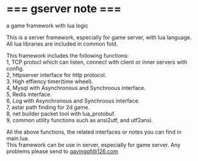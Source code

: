 # === gserver note ===
a game framework with lua logic

This is a server framework, especially for game server, with lua language.
All lua libraries are included in common fold. 

This framework includes the following functions:  
1, TCP protocl which can listen, connect with client or inner servers with config.  
2, httpserver interface for http protocol.  
3, High effiency timer(time wheel).  
4, Mysql with Asynchronous and Synchroous interface.  
5, Redis interface.  
6, Log with Asynchronous and Synchroous interface.  
7, astar path finding for 2d game.  
8, net builder packet tool with lua_protobuf.  
9, common utility functions such as ansi2utf, and utf2ansi.  

All the above functions, the related interfaces or notes you can find in main.lua.  
This framework can be use in server, especially for game server. Any problems please send to gavingqf@126.com  
